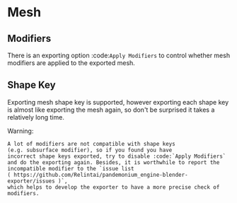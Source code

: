 Mesh
====

Modifiers
---------
There is an exporting option :code:`Apply Modifiers` to
control whether mesh modifiers are applied to the exported mesh.


Shape Key
---------
Exporting mesh shape key is supported, however exporting each shape key
is almost like exporting the mesh again, so don't be surprised
it takes a relatively long time.

Warning:

    A lot of modifiers are not compatible with shape keys
    (e.g. subsurface modifier), so if you found you have
    incorrect shape keys exported, try to disable :code:`Apply Modifiers`
    and do the exporting again. Besides, it is worthwhile to report the
    incompatible modifier to the `issue list
    ( https://github.com/Relintai/pandemonium_engine-blender-exporter/issues )`,
    which helps to develop the exporter to have a more precise check of modifiers.
